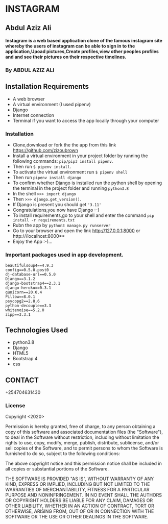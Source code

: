 # INSTAGRAM

## Abdul Aziz Ali

#### Instagram is a web based application clone of the famous instagram site whereby the users of instagram can be able to sign in to the application,Upoad pictures,Create profiles,view other peoples profiles and and see their pictures on their respective timelines.

### By **ABDUL AZIZ ALI**

## Installation Requirements
* A web browser
* A virtual environment (I used pipenv)
* Django
* Internet connection
* Terminal if you want to access the app locally through your computer

### Installation
* Clone,download or fork the the app from this link https://github.com/zizoubrown
* Install a virtual environment in your project folder by running the following commands: `pip/pip3 install pipenv`.
* Then run  `$ pipenv install`.
* To activate the virtual environment run `$ pipenv shell`
* Then run `pipenv install django`
* To confirm whether Django is installed run the python shell by opening the terminal in the project folder and running `python3.8`
* In the shell `>>> import django`
* Then `>>> django.get_version()`.
* If Django is present you should get `'3.11'`
* Congratulations,you now have Django :-)
* To install requirements,go to your shell and enter the command
 `pip install -r requirements.txt`
* Rubn the app by `python3 manage.py runserver`
* Go to your browser and open the link http://127.0.0.1:8000 or http:///localhost:8000**
* Enjoy the App :-)...

### Important packages used in app development.

```
beautifulsoup4==4.9.3
config==0.5.0.post0
dj-database-url==0.5.0
Django==3.1.2
django-bootstrap4==2.3.1
django-heroku==0.3.1
gunicorn==20.0.4
Pillow==8.0.1
psycopg2==2.8.6
python-decouple==3.3
whitenoise==5.2.0
zipp==3.3.1

```

## Technologies Used
* python3.8
* Django
* HTML5
* Bootstrap 4
* css

## CONTACT
+254704631430

### License
Copyright <2020> <Abdul Aziz Ali>

Permission is hereby granted, free of charge, to any person obtaining a copy of this software and associated documentation files (the "Software"), to deal in the Software without restriction, including without limitation the rights to use, copy, modify, merge, publish, distribute, sublicense, and/or sell copies of the Software, and to permit persons to whom the Software is furnished to do so, subject to the following conditions:

The above copyright notice and this permission notice shall be included in all copies or substantial portions of the Software.

THE SOFTWARE IS PROVIDED "AS IS", WITHOUT WARRANTY OF ANY KIND, EXPRESS OR IMPLIED, INCLUDING BUT NOT LIMITED TO THE WARRANTIES OF MERCHANTABILITY, FITNESS FOR A PARTICULAR PURPOSE AND NONINFRINGEMENT. IN NO EVENT SHALL THE AUTHORS OR COPYRIGHT HOLDERS BE LIABLE FOR ANY CLAIM, DAMAGES OR OTHER LIABILITY, WHETHER IN AN ACTION OF CONTRACT, TORT OR OTHERWISE, ARISING FROM, OUT OF OR IN CONNECTION WITH THE SOFTWARE OR THE USE OR OTHER DEALINGS IN THE SOFTWARE.